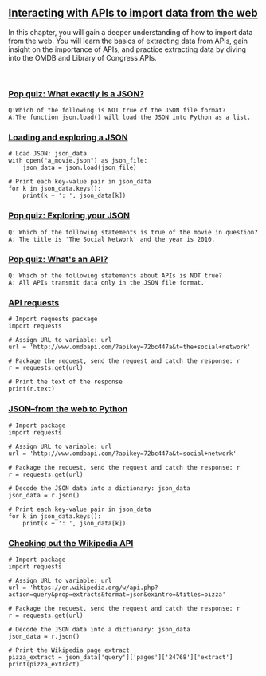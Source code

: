 ## [Interacting with APIs to import data from the web](https://campus.datacamp.com/courses/intermediate-importing-data-in-python/interacting-with-apis-to-import-data-from-the-web-2)

In this chapter, you will gain a deeper understanding of how to import data from the web. You will learn the basics of extracting data from APIs, gain insight on the importance of APIs, and practice extracting data by diving into the OMDB and Library of Congress APIs.

<br>

### [Pop quiz: What exactly is a JSON?](https://campus.datacamp.com/courses/intermediate-importing-data-in-python/interacting-with-apis-to-import-data-from-the-web-2?ex=2)

```
Q:Which of the following is NOT true of the JSON file format?
A:The function json.load() will load the JSON into Python as a list.
```

### [Loading and exploring a JSON](https://campus.datacamp.com/courses/intermediate-importing-data-in-python/interacting-with-apis-to-import-data-from-the-web-2?ex=3)

```
# Load JSON: json_data
with open("a_movie.json") as json_file:
    json_data = json.load(json_file)

# Print each key-value pair in json_data
for k in json_data.keys():
    print(k + ': ', json_data[k])
```

### [Pop quiz: Exploring your JSON](https://campus.datacamp.com/courses/intermediate-importing-data-in-python/interacting-with-apis-to-import-data-from-the-web-2?ex=4)

```
Q: Which of the following statements is true of the movie in question?
A: The title is 'The Social Network' and the year is 2010.
```

### [Pop quiz: What's an API?](https://campus.datacamp.com/courses/intermediate-importing-data-in-python/interacting-with-apis-to-import-data-from-the-web-2?ex=6)

```
Q: Which of the following statements about APIs is NOT true?
A: All APIs transmit data only in the JSON file format.
```

### [API requests](https://campus.datacamp.com/courses/intermediate-importing-data-in-python/interacting-with-apis-to-import-data-from-the-web-2?ex=7)

```
# Import requests package
import requests

# Assign URL to variable: url
url = 'http://www.omdbapi.com/?apikey=72bc447a&t=the+social+network'

# Package the request, send the request and catch the response: r
r = requests.get(url)

# Print the text of the response
print(r.text)
```

### [JSON–from the web to Python](https://campus.datacamp.com/courses/intermediate-importing-data-in-python/interacting-with-apis-to-import-data-from-the-web-2?ex=8)

```
# Import package
import requests

# Assign URL to variable: url
url = 'http://www.omdbapi.com/?apikey=72bc447a&t=social+network'

# Package the request, send the request and catch the response: r
r = requests.get(url)

# Decode the JSON data into a dictionary: json_data
json_data = r.json()

# Print each key-value pair in json_data
for k in json_data.keys():
    print(k + ': ', json_data[k])

```

### [Checking out the Wikipedia API](https://campus.datacamp.com/courses/intermediate-importing-data-in-python/interacting-with-apis-to-import-data-from-the-web-2?ex=9)

```
# Import package
import requests

# Assign URL to variable: url
url = 'https://en.wikipedia.org/w/api.php?action=query&prop=extracts&format=json&exintro=&titles=pizza'

# Package the request, send the request and catch the response: r
r = requests.get(url)

# Decode the JSON data into a dictionary: json_data
json_data = r.json()

# Print the Wikipedia page extract
pizza_extract = json_data['query']['pages']['24768']['extract']
print(pizza_extract)
```